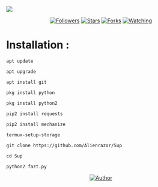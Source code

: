 ![](https://img.shields.io/badge/Alienrazor-Alienrazor-orange?style=for-the-badge&logo=python.svg) 
<p align="center">

<p align="center">
  

<p align="center">
<p align="center">
<p align="center">

<p align="center">
<a href="https://github.com/Alienrazor/followers"><img title="Followers" src="https://img.shields.io/github/followers/Alienrazor?color=blue&style=flat-square"></a>
<a href="https://github.com/Alienrazor/World/stargazers/"><img title="Stars" src="https://img.shields.io/github/stars/Alienrazor/World?color=red&style=flat-square"></a>
<a href="https://github.com/Alienrazor/World/network/members"><img title="Forks" src="https://img.shields.io/github/forks/Alienrazor/Sup?color=red&style=flat-square"></a>
<a href="https://github.com/Alienrazor/Sup/watchers"><img title="Watching" src="https://img.shields.io/github/watchers/Alienrazor/World?label=Watchers&color=blue&style=flat-square"></a>
</p>



# Installation :

 `apt update`

 `apt upgrade`

 `apt install git`

 `pkg install python`

 `pkg install python2`

 `pip2 install requests`

 `pip2 install mechanize`

 `termux-setup-storage`

 `git clone https://github.com/Alienrazor/Sup`

 `cd Sup`

 `python2 fazt.py`
 
 
 
 <p align="center">
<a href="https://github.com/Alienrazor"><img title="Author" src="https://img.shields.io/badge/Author-Alienrazor-red.svg?style=for-the-badge&logo=github"></a>
</p>


